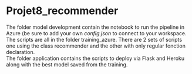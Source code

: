 # Projet8_recommender
The folder model development contain the notebook to run the pipeline in Azure (be sure to add your own *config.json* to connect to your workspace. The scripts are all in the folder training_azure. There are 2 sets of scripts one using the class recommender and the other with only regular fonction declaration.   
The folder application contains the scripts to deploy via Flask and Heroku along with the best model saved from the training.
